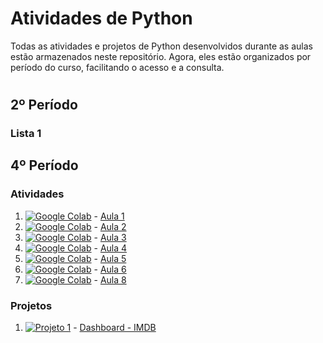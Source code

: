 # Atividades de Python

Todas as atividades e projetos de Python desenvolvidos durante as aulas estão armazenados neste repositório. Agora, eles estão organizados por período do curso, facilitando o acesso e a consulta.

#

## 2º Período
### Lista 1


## 4º Período
### Atividades
1. [![Google Colab](https://img.shields.io/badge/Google_Colab-F9AB00?logo=googlecolab&logoColor=white)](https://colab.research.google.com/drive/1_ifAi-R-dGBetRXNDIygtT9qis9Qk1em?usp=drive_link) - [Aula 1](https://colab.research.google.com/drive/1_ifAi-R-dGBetRXNDIygtT9qis9Qk1em?usp=drive_link)
2. [![Google Colab](https://img.shields.io/badge/Google_Colab-F9AB00?logo=googlecolab&logoColor=white)](https://colab.research.google.com/drive/19XZrJxDvp267sV7ncRVuh_gqP1CZvUwp?usp=drive_link) - [Aula 2](https://colab.research.google.com/drive/19XZrJxDvp267sV7ncRVuh_gqP1CZvUwp?usp=drive_link)
3. [![Google Colab](https://img.shields.io/badge/Google_Colab-F9AB00?logo=googlecolab&logoColor=white)](https://colab.research.google.com/drive/1knFH6-gbLPVv6Gkuo05qh829wS3c5yGc?usp=drive_link) - [Aula 3](https://colab.research.google.com/drive/1knFH6-gbLPVv6Gkuo05qh829wS3c5yGc?usp=drive_link)
4. [![Google Colab](https://img.shields.io/badge/Google_Colab-F9AB00?logo=googlecolab&logoColor=white)](https://colab.research.google.com/drive/1hz0UohnQJC-fPQOXerx4rCSToTyZyT4i?usp=drive_link) - [Aula 4](https://colab.research.google.com/drive/1hz0UohnQJC-fPQOXerx4rCSToTyZyT4i?usp=drive_link)
5. [![Google Colab](https://img.shields.io/badge/Google_Colab-F9AB00?logo=googlecolab&logoColor=white)](https://colab.research.google.com/drive/1Bmhs1sUJQSdsUpTuMcyY5LkNWs96uvj1?usp=drive_link) - [Aula 5](https://colab.research.google.com/drive/1Bmhs1sUJQSdsUpTuMcyY5LkNWs96uvj1?usp=drive_link)
6. [![Google Colab](https://img.shields.io/badge/Google_Colab-F9AB00?logo=googlecolab&logoColor=white)](https://colab.research.google.com/drive/10hfNnxWiOnEJcIMReObLRpydwIZTgAkb?usp=drive_link) - [Aula 6](https://colab.research.google.com/drive/10hfNnxWiOnEJcIMReObLRpydwIZTgAkb?usp=drive_link)
7. [![Google Colab](https://img.shields.io/badge/Google_Colab-F9AB00?logo=googlecolab&logoColor=white)](https://colab.research.google.com/drive/1LtkgdNTM-HEwgop9k6WfSHFxVwh2Q923?usp=drive_link) - [Aula 8](https://colab.research.google.com/drive/1LtkgdNTM-HEwgop9k6WfSHFxVwh2Q923?usp=drive_link)

### Projetos
1. [![Projeto 1](https://img.shields.io/badge/Projeto%201-8A2BE2)](https://unifatecpython.streamlit.app) - [Dashboard - IMDB](https://unifatecpython.streamlit.app)
